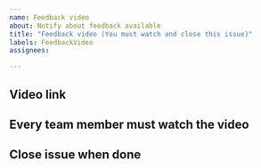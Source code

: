 ```yaml
---
name: Feedback video
about: Notify about feedback available
title: "Feedback video (You must watch and close this issue)"
labels: FeedbackVideo
assignees:

---
```


<!-- Please add some info so I can see the problem-->

## Video link

## Every team member must watch the video

## Close issue when done
